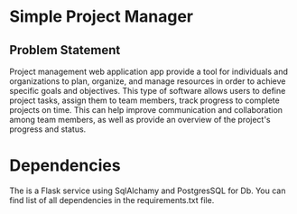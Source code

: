 # Simple Project Manager

## Problem Statement

Project management web application app provide a tool for individuals and organizations to plan, organize, and manage resources in order to achieve specific goals and objectives. This type of software allows users to define project tasks, assign them to team members, track progress to complete projects on time. This can help improve communication and collaboration among team members, as well as provide an overview of the project's progress and status.

# Dependencies

The is a Flask service using SqlAlchamy and PostgresSQL for Db.
You can find list of all dependencies in the requirements.txt file.







